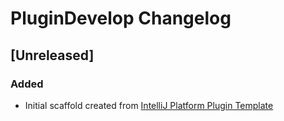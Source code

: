 <!-- Keep a Changelog guide -> https://keepachangelog.com -->

# PluginDevelop Changelog

## [Unreleased]
### Added
- Initial scaffold created from [IntelliJ Platform Plugin Template](https://github.com/JetBrains/intellij-platform-plugin-template)
